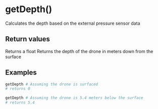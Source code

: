 # getDepth()

Calculates the depth based on the external pressure sensor data

## Return values

Returns a float
Returns the depth of the drone in meters down from the surface

## Examples

```py
getDepth # Assuming the drone is surfaced
# returns 0

getDepth # Assuming the drone is 5.4 meters below the surface
# returns 5.4
```
